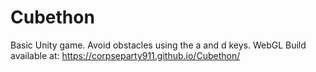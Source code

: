 # Cubethon
Basic Unity game. Avoid obstacles using the a and d keys.
WebGL Build available at: https://corpseparty911.github.io/Cubethon/
